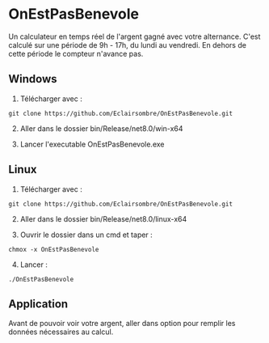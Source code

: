 # OnEstPasBenevole

Un calculateur en temps réel de l'argent gagné avec votre alternance.
C'est calculé sur une période de 9h - 17h, du lundi au vendredi.
En dehors de cette période le compteur n'avance pas.

## Windows

1) Télécharger avec :

```
git clone https://github.com/Eclairsombre/OnEstPasBenevole.git
```

2) Aller dans le dossier bin/Release/net8.0/win-x64

3) Lancer l'executable OnEstPasBenevole.exe

## Linux

1) Télécharger avec :

```
git clone https://github.com/Eclairsombre/OnEstPasBenevole.git
```

2) Aller dans le dossier bin/Release/net8.0/linux-x64

3) Ouvrir le dossier dans un cmd et taper : 
```
chmox -x OnEstPasBenevole
```

4) Lancer :
```
./OnEstPasBenevole
```

## Application

Avant de pouvoir voir votre argent, aller dans option pour remplir les données nécessaires au calcul.
